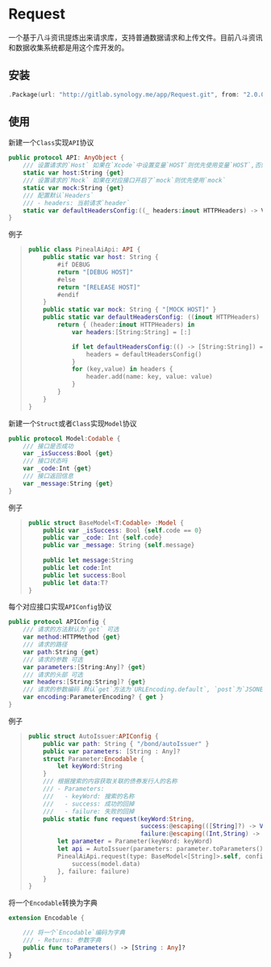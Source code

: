 # Request

一个基于八斗资讯提炼出来请求库，支持普通数据请求和上传文件。目前八斗资讯和数据收集系统都是用这个库开发的。

## 安装

```swift
.Package(url: "http://gitlab.synology.me/app/Request.git", from: "2.0.0")
```

## 使用

新建一个`Class`实现`API`协议

```swift
public protocol API: AnyObject {
    /// 设置请求的`Host` 如果在`Xcode`中设置变量`HOST`则优先使用变量`HOST`,否则就使用设置的请求`host`
    static var host:String {get}
    /// 设置请求的`Mock` 如果在对应接口开启了`mock`则优先使用`mock`
    static var mock:String {get}
    /// 配置默认`Headers`
    /// - headers: 当前请求`header`
    static var defaultHeadersConfig:((_ headers:inout HTTPHeaders) -> Void)? {get}
}
```

例子

> ```swift
> public class PinealAiApi: API {
>     public static var host: String {
>         #if DEBUG
>         return "[DEBUG HOST]"
>         #else
>         return "[RELEASE HOST]"
>         #endif
>     }
>     public static var mock: String { "[MOCK HOST]" }
>     public static var defaultHeadersConfig: ((inout HTTPHeaders) -> Void)? {
>         return { (header:inout HTTPHeaders) in
>             var headers:[String:String] = [:]
> 
>             if let defaultHeadersConfig:(() -> [String:String]) = ControllerCenter.center.get(globaleParameter: "defaultHeadersConfig") {
>                 headers = defaultHeadersConfig()
>             }
>             for (key,value) in headers {
>                 header.add(name: key, value: value)
>             }
>         }
>     }
> }
> ```

新建一个`Struct`或者`Class`实现`Model`协议

```swift
public protocol Model:Codable {
    /// 接口是否成功
    var _isSuccess:Bool {get}
    /// 接口状态吗
    var _code:Int {get}
    /// 接口返回信息
    var _message:String {get}
}
```

例子

> ```swift
> public struct BaseModel<T:Codable> :Model {
>     public var _isSuccess: Bool {self.code == 0}
>     public var _code: Int {self.code}
>     public var _message: String {self.message}
>     
>     public let message:String
>     public let code:Int
>     public let success:Bool
>     public let data:T?
> }
> ```

每个对应接口实现`APIConfig`协议

```swift
public protocol APIConfig {
    /// 请求的方法默认为`get` 可选
    var method:HTTPMethod {get}
    /// 请求的路径
    var path:String {get}
    /// 请求的参数 可选
    var parameters:[String:Any]? {get}
    /// 请求的头部 可选
    var headers:[String:String]? {get}
    /// 请求的参数编码 默认`get`方法为`URLEncoding.default`, `post`为`JSONEncoding.default` 可选
    var encoding:ParameterEncoding? { get }
}
```

例子

> ```swift
> public struct AutoIssuer:APIConfig {
>     public var path: String { "/bond/autoIssuer" }
>     public var parameters: [String : Any]?
>     struct Parameter:Encodable {
>         let keyWord:String
>     }
>     /// 根据搜索的内容获取关联的债券发行人的名称
>     /// - Parameters:
>     ///   - keyWord: 搜索的名称
>     ///   - success: 成功的回掉
>     ///   - failure: 失败的回掉
>     public static func request(keyWord:String,
>                                success:@escaping(([String]?) -> Void),
>                                failure:@escaping((Int,String) -> Void)) {
>         let parameter = Parameter(keyWord: keyWord)
>         let api = AutoIssuer(parameters: parameter.toParameters())
>         PinealAiApi.request(type: BaseModel<[String]>.self, config: api, success: { (model) in
>             success(model.data)
>         }, failure: failure)
>     }
> }
> ```

将一个`Encodable`转换为字典

```swift
extension Encodable {

    /// 将一个`Encodable`编码为字典
    /// - Returns: 参数字典
    public func toParameters() -> [String : Any]?
}
```

